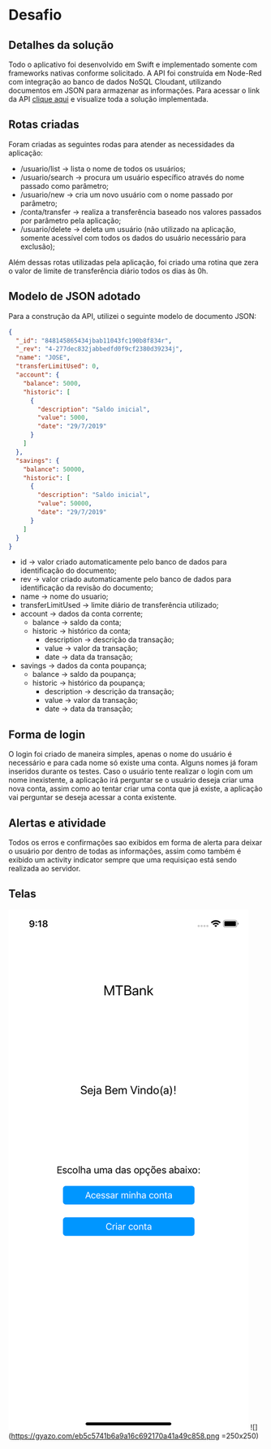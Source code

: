 # Desafio

## Detalhes da solução 

Todo o aplicativo foi desenvolvido em Swift e implementado somente com frameworks nativas conforme solicitado.
A API foi construída em Node-Red com integração ao banco de dados NoSQL Cloudant, utilizando documentos em JSON para armazenar as informações. Para acessar o link da API [clique aqui](https://api-murilo.mybluemix.net/red/) e visualize toda a solução implementada.

## Rotas criadas

Foram criadas as seguintes rodas para atender as necessidades da aplicação:
- /usuario/list -> lista o nome de todos os usuários;
- /usuario/search -> procura um usuário específico através do nome passado como parâmetro;
- /usuario/new -> cria um novo usuário com o nome passado por parâmetro;
- /conta/transfer -> realiza a transferência baseado nos valores passados por parâmetro pela aplicação;
- /usuario/delete -> deleta um usuário (não utilizado na aplicação, somente acessível com todos os dados do usuário necessário para exclusão);

Além dessas rotas utilizadas pela aplicação, foi criado uma rotina que zera o valor de limite de transferência diário todos os dias às 0h. 

## Modelo de JSON adotado

Para a construção da API, utilizei o seguinte modelo de documento JSON:

```json
{
  "_id": "848145865434jbab11043fc190b8f834r",
  "_rev": "4-277dec832jabbedfd0f9cf2380d39234j",
  "name": "JOSE",
  "transferLimitUsed": 0,
  "account": {
    "balance": 5000,
    "historic": [
      {
        "description": "Saldo inicial",
        "value": 5000,
        "date": "29/7/2019"
      }
    ]
  },
  "savings": {
    "balance": 50000,
    "historic": [
      {
        "description": "Saldo inicial",
        "value": 50000,
        "date": "29/7/2019"
      }
    ]
  }
}
```

- id -> valor criado automaticamente pelo banco de dados para identificação do documento;
- rev -> valor criado automaticamente pelo banco de dados para identificação da revisão do documento;
- name -> nome do usuario;
- transferLimitUsed -> limite diário de transferência utilizado;
- account -> dados da conta corrente;
  - balance -> saldo da conta;
  - historic -> histórico da conta;
    - description -> descrição da transação;
    - value -> valor da transação;
    - date -> data da transação;
- savings -> dados da conta poupança;
  - balance -> saldo da poupança;
  - historic -> histórico da poupança;
    - description -> descrição da transação;
    - value -> valor da transação;
    - date -> data da transação;

## Forma de login

O login foi criado de maneira simples, apenas o nome do usuário é necessário e para cada nome só existe uma conta. Alguns nomes já foram inseridos durante os testes.
Caso o usuário tente realizar o login com um nome inexistente, a aplicação irá perguntar se o usuário deseja criar uma nova conta, assim como ao tentar criar uma conta que já existe, a aplicação vai perguntar se deseja acessar a conta existente.

## Alertas e atividade

Todos os erros e confirmações sao exibidos em forma de alerta para deixar o usuário por dentro de todas as informações, assim como também é exibido um activity indicator sempre que uma requisiçao está sendo realizada ao servidor.

## Telas

![Tela 1](imgs/tela1.png "Imagem da tela 1")
![](https://gyazo.com/eb5c5741b6a9a16c692170a41a49c858.png =250x250)

